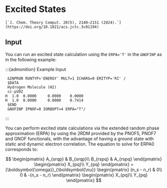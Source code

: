 # Excited States

```{margin} Article
[`J. Chem. Theory Comput. 20(5), 2140–2151 (2024).`](https://doi.org/10.1021/acs.jctc.3c01194)
```

## Input

You can run an excited state calculation using the `ERPA='T'` in the `&NOFINP` as in the following example:

:::{admonition} Example Input
~~~
 &INPRUN RUNTYP='ENERGY' MULT=1 ICHARG=0 ERITYP='RI' /
 $DATA
 Hydrogen Molecule (H2)
 cc-pVDZ
H  1.0  0.0000     0.0000    0.0000
H  1.0  0.0000     0.0000    0.7414
 $END
 &NOFINP IPNOF=8 IORBOPT=4 ERPA="T"/
~~~
:::

You can perform excited state calculations via the extended random phase approximation (ERPA) by using the 2RDM provided by the PNOF5, PNOF7 and GNOF functionals, with the advantage of having a ground state with static and dynamic electron correlation. The equation to solve for ERPA0 corresponds to:

$$
    \begin{pmatrix}
        A_{srqp} & B_{srqp}\\
        B_{rspq} & A_{rspq}
    \end{pmatrix}    
    \begin{pmatrix}
        X_{pq}\\
        Y_{pq}
    \end{pmatrix}    
    =
    {\boldsymbol{\omega}}_{\boldsymbol{\nu}}
    \begin{pmatrix}
        (n_s - n_r) & 0\\
        0 & -(n_s - n_r)
    \end{pmatrix}    
    \begin{pmatrix}
        X_{pq}\\
        Y_{pq}
    \end{pmatrix}
$$
